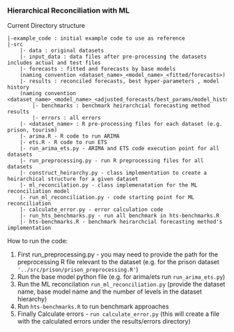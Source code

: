 ### Hierarchical Reconciliation with ML

Current Directory structure
```
|-example_code : initial example code to use as reference
|-src
    |- data : original datasets
    |- input_data : data files after pre-processing the datasets includes actual and test files
    |- forecasts : fitted and forecasts by base models 
    (naming convention <dataset_name>_<model_name>_<fitted/forecasts>)
    |- results : reconciled forecasts, best hyper-parameters , model history
    (naming convention <dataset_name>_<model_name>_<adjusted_forecasts/best_params/model_history>)
        |- benchmarks : benchmark heirarchcial forecasting method results
        |- errors : all errors
    |- <dataset_name> : R pre-processing files for each dataset (e.g. prison, tourism)
    |- arima.R - R code to run ARIMA
    |- ets.R - R code to run ETS
    |- run_arima_ets.py - ARIMA and ETS code execution point for all datasets
    |- run_preprocessing.py - run R preprocessing files for all datasets
    |- construct_heirarchy.py - class implementation to create a heirarchical structure for a given dataset
    |- ml_reconcilation.py - class implemenatation for the ML reconciliation model
    |- run_ml_reconciliation.py - code starting point for ML reconciliation
    |- calculate_error.py - error calculation code
    |- run_hts_benchmarks.py - run all benchmark in hts-benchmarks.R
    |- hts-benchmarks.R - benchmark heirarchcial forecasting method's implementation
```

How to run the code:

1. First run_preprocessing.py - you may need to provide the path for the preprocessing R file relevant to the dataset (e.g. for the prison dataset `'../src/prison/prison_preprocessing.R'`)
2. Run the base model python file (e.g. for arima/ets run `run_arima_ets.py`)
3. Run the ML reconcilation `run_ml_reconciliation.py` (provide the dataset name, base model name and the number of levels in the dataset hierarchy)
4. Run `hts-benchmarks.R` to run benchmark approaches
5. Finally Calculate errors - `run calculate_error.py` (this will create a file with the calculated errors under the results/errors directory) 

